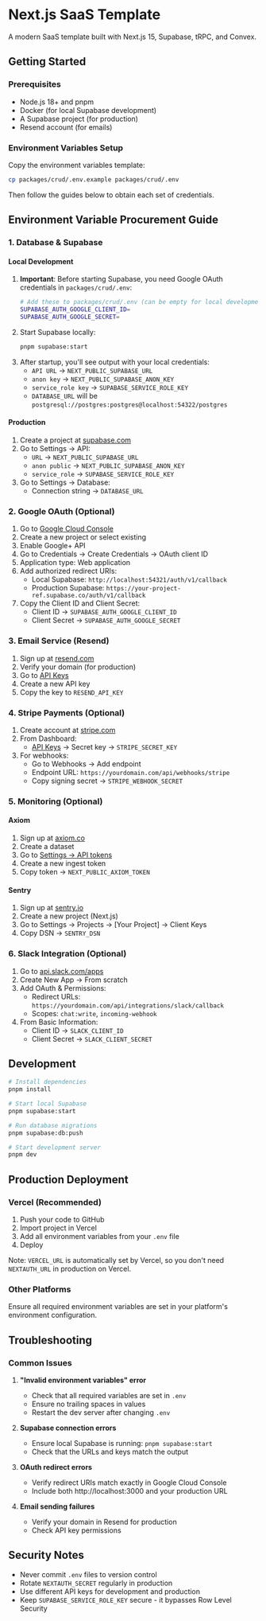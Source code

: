 # Next.js SaaS Template

A modern SaaS template built with Next.js 15, Supabase, tRPC, and Convex.

## Getting Started

### Prerequisites

- Node.js 18+ and pnpm
- Docker (for local Supabase development)
- A Supabase project (for production)
- Resend account (for emails)

### Environment Variables Setup

Copy the environment variables template:

```bash
cp packages/crud/.env.example packages/crud/.env
```

Then follow the guides below to obtain each set of credentials.

## Environment Variable Procurement Guide

### 1. Database & Supabase

#### Local Development
1. **Important**: Before starting Supabase, you need Google OAuth credentials in `packages/crud/.env`:
   ```bash
   # Add these to packages/crud/.env (can be empty for local development)
   SUPABASE_AUTH_GOOGLE_CLIENT_ID=
   SUPABASE_AUTH_GOOGLE_SECRET=
   ```
2. Start Supabase locally:
   ```bash
   pnpm supabase:start
   ```
3. After startup, you'll see output with your local credentials:
   - `API URL` → `NEXT_PUBLIC_SUPABASE_URL`
   - `anon key` → `NEXT_PUBLIC_SUPABASE_ANON_KEY`
   - `service_role key` → `SUPABASE_SERVICE_ROLE_KEY`
   - `DATABASE_URL` will be `postgresql://postgres:postgres@localhost:54322/postgres`

#### Production
1. Create a project at [supabase.com](https://supabase.com)
2. Go to Settings → API:
   - `URL` → `NEXT_PUBLIC_SUPABASE_URL`
   - `anon public` → `NEXT_PUBLIC_SUPABASE_ANON_KEY`
   - `service_role` → `SUPABASE_SERVICE_ROLE_KEY`
3. Go to Settings → Database:
   - Connection string → `DATABASE_URL`


### 2. Google OAuth (Optional)

1. Go to [Google Cloud Console](https://console.cloud.google.com)
2. Create a new project or select existing
3. Enable Google+ API
4. Go to Credentials → Create Credentials → OAuth client ID
5. Application type: Web application
6. Add authorized redirect URIs:
   - Local Supabase: `http://localhost:54321/auth/v1/callback`
   - Production Supabase: `https://your-project-ref.supabase.co/auth/v1/callback`
7. Copy the Client ID and Client Secret:
   - Client ID → `SUPABASE_AUTH_GOOGLE_CLIENT_ID`
   - Client Secret → `SUPABASE_AUTH_GOOGLE_SECRET`

### 3. Email Service (Resend)

1. Sign up at [resend.com](https://resend.com)
2. Verify your domain (for production)
3. Go to [API Keys](https://resend.com/api-keys)
4. Create a new API key
5. Copy the key to `RESEND_API_KEY`

### 4. Stripe Payments (Optional)

1. Create account at [stripe.com](https://stripe.com)
2. From Dashboard:
   - [API Keys](https://dashboard.stripe.com/apikeys) → Secret key → `STRIPE_SECRET_KEY`
3. For webhooks:
   - Go to Webhooks → Add endpoint
   - Endpoint URL: `https://yourdomain.com/api/webhooks/stripe`
   - Copy signing secret → `STRIPE_WEBHOOK_SECRET`

### 5. Monitoring (Optional)

#### Axiom
1. Sign up at [axiom.co](https://axiom.co)
2. Create a dataset
3. Go to [Settings → API tokens](https://app.axiom.co/settings/api-tokens)
4. Create a new ingest token
5. Copy token → `NEXT_PUBLIC_AXIOM_TOKEN`

#### Sentry
1. Sign up at [sentry.io](https://sentry.io)
2. Create a new project (Next.js)
3. Go to Settings → Projects → [Your Project] → Client Keys
4. Copy DSN → `SENTRY_DSN`

### 6. Slack Integration (Optional)

1. Go to [api.slack.com/apps](https://api.slack.com/apps)
2. Create New App → From scratch
3. Add OAuth & Permissions:
   - Redirect URLs: `https://yourdomain.com/api/integrations/slack/callback`
   - Scopes: `chat:write`, `incoming-webhook`
4. From Basic Information:
   - Client ID → `SLACK_CLIENT_ID`
   - Client Secret → `SLACK_CLIENT_SECRET`

## Development

```bash
# Install dependencies
pnpm install

# Start local Supabase
pnpm supabase:start

# Run database migrations
pnpm supabase:db:push

# Start development server
pnpm dev
```

## Production Deployment

### Vercel (Recommended)

1. Push your code to GitHub
2. Import project in Vercel
3. Add all environment variables from your `.env` file
4. Deploy

Note: `VERCEL_URL` is automatically set by Vercel, so you don't need `NEXTAUTH_URL` in production on Vercel.

### Other Platforms

Ensure all required environment variables are set in your platform's environment configuration.

## Troubleshooting

### Common Issues

1. **"Invalid environment variables" error**
   - Check that all required variables are set in `.env`
   - Ensure no trailing spaces in values
   - Restart the dev server after changing `.env`

2. **Supabase connection errors**
   - Ensure local Supabase is running: `pnpm supabase:start`
   - Check that the URLs and keys match the output

3. **OAuth redirect errors**
   - Verify redirect URIs match exactly in Google Cloud Console
   - Include both http://localhost:3000 and your production URL

4. **Email sending failures**
   - Verify your domain in Resend for production
   - Check API key permissions

## Security Notes

- Never commit `.env` files to version control
- Rotate `NEXTAUTH_SECRET` regularly in production
- Use different API keys for development and production
- Keep `SUPABASE_SERVICE_ROLE_KEY` secure - it bypasses Row Level Security